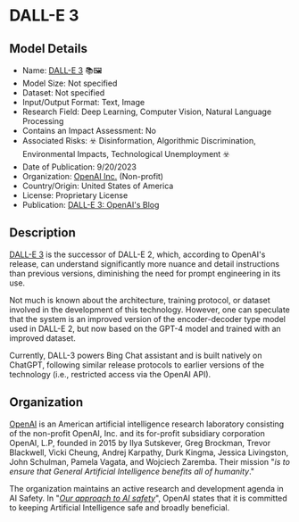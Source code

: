 # DALL-E 3

## Model Details

- Name: [DALL-E 3](https://openai.com/dall-e-3/) 📚🖼️
- Model Size: Not specified
- Dataset: Not specified
- Input/Output Format: Text, Image
- Research Field: Deep Learning, Computer Vision, Natural Language Processing
- Contains an Impact Assessment: No
- Associated Risks: ☣️ Disinformation, Algorithmic Discrimination, Environmental Impacts, Technological Unemployment ☣️
- Date of Publication: 9/20/2023
- Organization: [OpenAI Inc.](https://openai.com/) (Non-profit)
- Country/Origin: United States of America
- License: Proprietary License
- Publication: [DALL-E 3: OpenAI's Blog](https://openai.com/dall-e-3)

## Description

[DALL-E 3](https://openai.com/dall-e-3) is the successor of DALL-E 2, which, according to OpenAI's release, can understand significantly more nuance and detail instructions than previous versions, diminishing the need for prompt engineering in its use.

Not much is known about the architecture, training protocol, or dataset involved in the development of this technology. However, one can speculate that the system is an improved version of the encoder-decoder type model used in DALL-E 2, but now based on the GPT-4 model and trained with an improved dataset.

Currently, DALL-3 powers Bing Chat assistant and is built natively on ChatGPT, following similar release protocols to earlier versions of the technology (i.e., restricted access via the OpenAI API).

## Organization

[OpenAI](https://openai.com/) is an American artificial intelligence research laboratory consisting of the non-profit OpenAI, Inc. and its for-profit subsidiary corporation OpenAI, L.P, founded in 2015 by Ilya Sutskever, Greg Brockman, Trevor Blackwell, Vicki Cheung, Andrej Karpathy, Durk Kingma, Jessica Livingston, John Schulman, Pamela Vagata, and Wojciech Zaremba. Their mission "_is to ensure that General Artificial Intelligence benefits all of humanity_."  
  
The organization maintains an active research and development agenda in AI Safety. In "_[Our approach to AI safety](https://openai.com/blog/our-approach-to-ai-safety)_", OpenAI states that it is committed to keeping Artificial Intelligence safe and broadly beneficial. 

